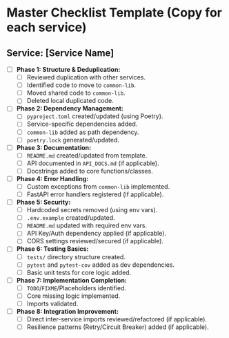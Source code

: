 # Master Checklist Template (Copy for each service)

## Service: [Service Name]

- [ ] **Phase 1: Structure & Deduplication:**
  - [ ] Reviewed duplication with other services.
  - [ ] Identified code to move to `common-lib`.
  - [ ] Moved shared code to `common-lib`.
  - [ ] Deleted local duplicated code.
- [ ] **Phase 2: Dependency Management:**
  - [ ] `pyproject.toml` created/updated (using Poetry).
  - [ ] Service-specific dependencies added.
  - [ ] `common-lib` added as path dependency.
  - [ ] `poetry.lock` generated/updated.
- [ ] **Phase 3: Documentation:**
  - [ ] `README.md` created/updated from template.
  - [ ] API documented in `API_DOCS.md` (if applicable).
  - [ ] Docstrings added to core functions/classes.
- [ ] **Phase 4: Error Handling:**
  - [ ] Custom exceptions from `common-lib` implemented.
  - [ ] FastAPI error handlers registered (if applicable).
- [ ] **Phase 5: Security:**
  - [ ] Hardcoded secrets removed (using env vars).
  - [ ] `.env.example` created/updated.
  - [ ] `README.md` updated with required env vars.
  - [ ] API Key/Auth dependency applied (if applicable).
  - [ ] CORS settings reviewed/secured (if applicable).
- [ ] **Phase 6: Testing Basics:**
  - [ ] `tests/` directory structure created.
  - [ ] `pytest` and `pytest-cov` added as dev dependencies.
  - [ ] Basic unit tests for core logic added.
- [ ] **Phase 7: Implementation Completion:**
  - [ ] `TODO`/`FIXME`/Placeholders identified.
  - [ ] Core missing logic implemented.
  - [ ] Imports validated.
- [ ] **Phase 8: Integration Improvement:**
  - [ ] Direct inter-service imports reviewed/refactored (if applicable).
  - [ ] Resilience patterns (Retry/Circuit Breaker) added (if applicable).
